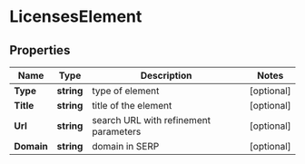 # LicensesElement


## Properties

| Name | Type | Description | Notes |
|------------ | ------------- | ------------- | -------------|
**Type** | **string** | type of element |[optional]|
**Title** | **string** | title of the element |[optional]|
**Url** | **string** | search URL with refinement parameters |[optional]|
**Domain** | **string** | domain in SERP |[optional]|
